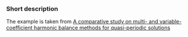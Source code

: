 ### Short description

The example is taken from [A comparative study on multi- and variable-coefficient harmonic balance methods for quasi-periodic solutions](https://doi.org/10.1016/j.ymssp.2022.109929)
